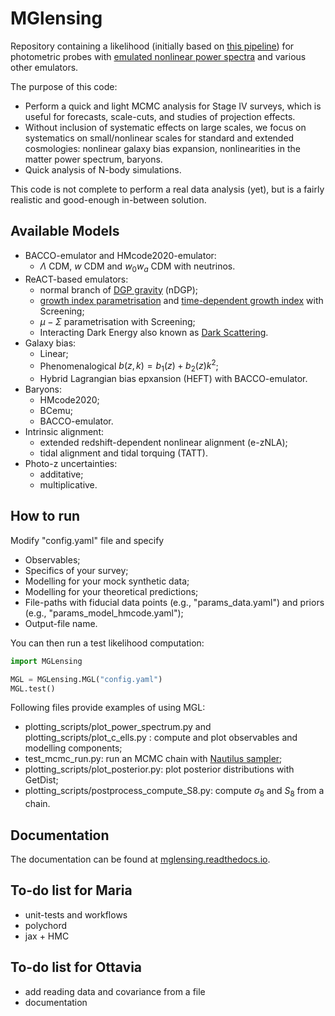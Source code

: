 # MGlensing

Repository containing a likelihood (initially based on [this pipeline](https://github.com/Sefa76/photometric_fofR/tree/main)) for photometric probes with [emulated nonlinear power spectra](https://github.com/nebblu/ReACT-emus?tab=readme-ov-file) and various other emulators.


The purpose of this code:
* Perform a quick and light MCMC analysis for Stage IV surveys, which is useful for forecasts, scale-cuts, and studies of projection effects.
* Without inclusion of systematic effects on large scales, we focus on systematics on small/nonlinear scales for standard and extended cosmologies: nonlinear galaxy bias expansion, nonlinearities in the matter power spectrum, baryons.
* Quick analysis of N-body simulations.

This code is not complete to perform a real data analysis (yet), but is a fairly realistic and good-enough in-between solution.



## Available Models
- BACCO-emulator and HMcode2020-emulator: 
    - $\Lambda$ CDM, $w$ CDM and $w_0w_a$ CDM with neutrinos.
- ReACT-based emulators: 
    - normal branch of [DGP gravity](https://arxiv.org/abs/hep-th/0005016) (nDGP); 
    - [growth index parametrisation](https://arxiv.org/abs/astro-ph/0507263) and [time-dependent growth index](https://arxiv.org/abs/2304.07281) with Screening;
    - $\mu-\Sigma$ parametrisation with Screening;
    - Interacting Dark Energy also known as [Dark Scattering](https://arxiv.org/abs/1605.05623).
- Galaxy bias:
    - Linear;
    - Phenomenalogical $b(z, k) = b_1(z) + b_2(z) k^2$;
    - Hybrid Lagrangian bias epxansion (HEFT) with BACCO-emulator.
- Baryons:
    - HMcode2020;
    - BCemu;
    - BACCO-emulator.
- Intrinsic alignment:
    - extended redshift-dependent nonlinear alignment (e-zNLA);
    - tidal alignment and tidal torquing (TATT).    
- Photo-z uncertainties:
    - additative;
    - multiplicative.    

## How to run

Modify "config.yaml" file and specify
* Observables;
* Specifics of your survey;
* Modelling for your mock synthetic data;
* Modelling for your theoretical predictions;
* File-paths with fiducial data points (e.g., "params_data.yaml") and priors (e.g., "params_model_hmcode.yaml");
* Output-file name.


You can then run a test likelihood computation:
```python
import MGLensing

MGL = MGLensing.MGL("config.yaml")
MGL.test() 
```

Following files provide examples of using MGL:
* plotting_scripts/plot_power_spectrum.py and plotting_scripts/plot_c_ells.py : compute and plot observables and modelling components;
* test_mcmc_run.py: run an MCMC chain with [Nautilus sampler](https://github.com/johannesulf/nautilus);
* plotting_scripts/plot_posterior.py: plot posterior distributions with GetDist;
* plotting_scripts/postprocess_compute_S8.py: compute $\sigma_8$ and $S_8$ from a chain.

## Documentation

The documentation can be found at [mglensing.readthedocs.io](https://mglensing.readthedocs.io/en/latest/index.html).


## To-do list for Maria
* unit-tests and workflows
* polychord
* jax + HMC


## To-do list for Ottavia
* add reading data and covariance from a file
* documentation